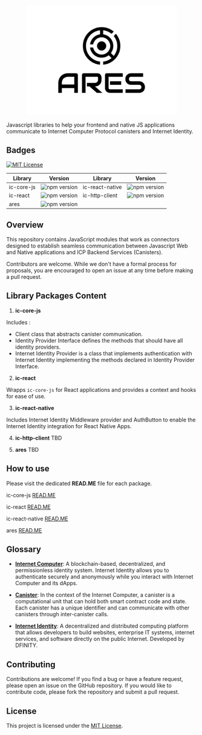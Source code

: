<p align="center">
  <img src="/public/logo-ares.svg" style="width: 400px; margin: 0 auto;" >
  <picture>
  <source media="(prefers-color-scheme: dark)" srcset="/logo-ares-w.svg">
  <source media="(prefers-color-scheme: light)" srcset="/logo-ares.svg">
</picture>
</p>

Javascript libraries to help your frontend and native JS applications communicate to Internet Computer Protocol canisters and Internet Identity.

## Badges

[![MIT License](https://img.shields.io/badge/License-MIT-green.svg)](https://choosealicense.com/licenses/mit/)

| Library    | Version                                                         | Library         | Version                                                              |
| ---------- | --------------------------------------------------------------- | --------------- | -------------------------------------------------------------------- |
| ic-core-js | ![npm version](https://img.shields.io/npm/v/@bundly/ic-core-js) | ic-react-native | ![npm version](https://img.shields.io/npm/v/@bundly/ic-react-native) |
| ic-react   | ![npm version](https://img.shields.io/npm/v/@bundly/ic-react)   | ic-http-client  | ![npm version](https://img.shields.io/npm/v/@bundly/ic-http-client)  |
| ares       | ![npm version](https://img.shields.io/npm/v/@bundly/ares)       |

## Overview

This repository contains JavaScript modules that work as connectors designed to establish seamless communication between Javascript Web and Native applications and ICP Backend Services (Canisters).

Contributors are welcome. While we don't have a formal process for proposals, you are encouraged to open an issue at any time before making a pull request.

## Library Packages Content

1. **ic-core-js**

Includes :

- Client class that abstracts canister communication.
- Identity Provider Interface defines the methods that should have all identity providers.
- Internet Identity Provider is a class that implements authentication with Internet Identity implementing the methods declared in Identity Provider Interface.

2. **ic-react**

Wrapps `ic-core-js` for React applications and provides a context and hooks for ease of use.

3. **ic-react-native**

Includes Internet Identity Middleware provider and AuthButton to enable the Internet Identity integration for React Native Apps.

4. **ic-http-client**
   TBD

5. **ares**
   TBD

## How to use

Please visit the dedicated **READ.ME** file for each package.

ic-core-js [READ.ME](https://github.com/bundlydev/ic-connect-js/blob/main/packages/ic-core-js/README.md)

ic-react [READ.ME](https://github.com/bundlydev/ic-connect-js/blob/main/packages/ic-react/README.md)

ic-react-native [READ.ME](https://github.com/bundlydev/ic-connect-js/blob/main/packages/ic-react-native/README.md)

ares [READ.ME](https://github.com/bundlydev/ic-connect-js/blob/main/packages/ares/README.md)

## Glossary

- **[Internet Computer](https://internetcomputer.org/docs/current/tutorials/hackathon-prep-course/what-is-icp)**: A blockchain-based, decentralized, and permissionless identity system. Internet Identity allows you to authenticate securely and anonymously while you interact with Internet Computer and its dApps.

- **[Canister](https://internetcomputer.org/docs/current/tutorials/hackathon-prep-course/what-is-icp#canister-smart-contracts)**: In the context of the Internet Computer, a canister is a computational unit that can hold both smart contract code and state. Each canister has a unique identifier and can communicate with other canisters through inter-canister calls.

- **[Internet Identity](https://internetcomputer.org/docs/current/developer-docs/integrations/internet-identity/overview)**: A decentralized and distributed computing platform that allows developers to build websites, enterprise IT systems, internet services, and software directly on the public Internet. Developed by DFINITY.

## Contributing

Contributions are welcome! If you find a bug or have a feature request, please open an issue on the GitHub repository. If you would like to contribute code, please fork the repository and submit a pull request.

## License

This project is licensed under the [MIT License](LICENSE).
